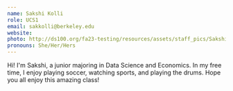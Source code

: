 ```yaml
---
name: Sakshi Kolli
role: UCS1
email: sakkolli@berkeley.edu
website: 
photo: http://ds100.org/fa23-testing/resources/assets/staff_pics/Sakshi_Kollii.png
pronouns: She/Her/Hers
---
```

Hi! I'm Sakshi, a junior majoring in Data Science and Economics. In my free time, I enjoy playing soccer, watching sports, and playing the drums. Hope you all enjoy this amazing class!
